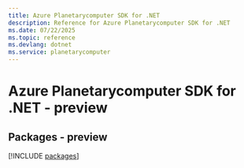 ```yaml
---
title: Azure Planetarycomputer SDK for .NET
description: Reference for Azure Planetarycomputer SDK for .NET
ms.date: 07/22/2025
ms.topic: reference
ms.devlang: dotnet
ms.service: planetarycomputer
---
```

# Azure Planetarycomputer SDK for .NET - preview
## Packages - preview
[!INCLUDE [packages](planetarycomputer-index.md)]
